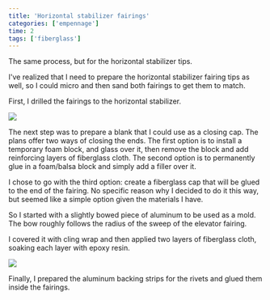 ```yaml
---
title: 'Horizontal stabilizer fairings'
categories: ['empennage']
time: 2
tags: ['fiberglass']
---
```


The same process, but for the horizontal stabilizer tips.  

<!-- more -->

I've realized that I need to prepare the horizontal stabilizer fairing tips as well, so I could micro and then sand both fairings to get them to match.

First, I drilled the fairings to the horizontal stabilizer.

![](1-fairings-caps-blank.jpeg)

The next step was to prepare a blank that I could use as a closing cap. The plans offer two ways of closing the ends. The first option is to install a temporary foam block, and glass over it, then remove the block and add reinforcing layers of fiberglass cloth. The second option is to permanently glue in a foam/balsa block and simply add a filler over it. 

I chose to go with the third option: create a fiberglass cap that will be glued to the end of the fairing. No specific reason why I decided to do it this way, but seemed like a simple option given the materials I have.

So I started with a slightly bowed piece of aluminum to be used as a mold. The bow roughly follows the radius of the sweep of the elevator fairing. 

I covered it with cling wrap and then applied two layers of fiberglass cloth, soaking each layer with epoxy resin.

![](2-glued-aluminum-strip.jpeg)

Finally, I prepared the aluminum backing strips for the rivets and glued them inside the fairings.